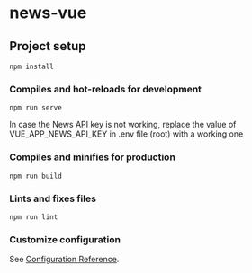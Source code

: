# news-vue

## Project setup
```
npm install
```

### Compiles and hot-reloads for development
```
npm run serve
```


In case the News API key is not working, replace the value of VUE_APP_NEWS_API_KEY in .env file (root) with a working one


### Compiles and minifies for production
```
npm run build
```

### Lints and fixes files
```
npm run lint
```

### Customize configuration
See [Configuration Reference](https://cli.vuejs.org/config/).
